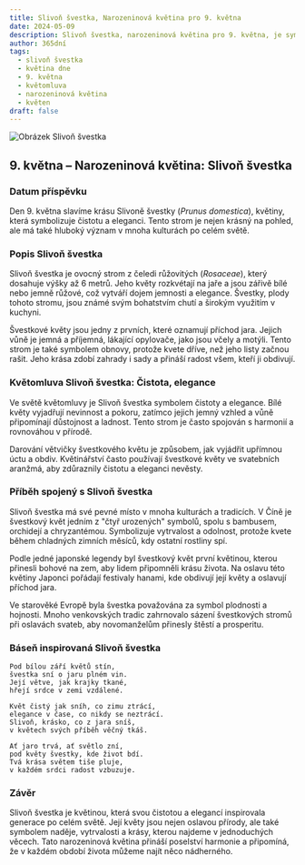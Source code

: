 ```yaml
---
title: Slivoň švestka, Narozeninová květina pro 9. května
date: 2024-05-09
description: Slivoň švestka, narozeninová květina pro 9. května, je symbolem Čistota, elegance. Objevte její jedinečný význam, fascinující příběhy a poezii, která oslavuje její krásu.
author: 365dní
tags:
  - slivoň švestka
  - květina dne
  - 9. května
  - květomluva
  - narozeninová květina
  - květen
draft: false
---
```


![Obrázek Slivoň švestka](https://cdn.pixabay.com/photo/2020/05/13/11/38/cherry-blossoms-5167156_1280.jpg#center)


## 9. května – Narozeninová květina: Slivoň švestka

### Datum příspěvku

Den 9. května slavíme krásu Slivoně švestky (_Prunus domestica_), květiny, která symbolizuje čistotu a eleganci. Tento strom je nejen krásný na pohled, ale má také hluboký význam v mnoha kulturách po celém světě.

### Popis Slivoň švestka

Slivoň švestka je ovocný strom z čeledi růžovitých (_Rosaceae_), který dosahuje výšky až 6 metrů. Jeho květy rozkvétají na jaře a jsou zářivě bílé nebo jemně růžové, což vytváří dojem jemnosti a elegance. Švestky, plody tohoto stromu, jsou známé svým bohatstvím chutí a širokým využitím v kuchyni.

Švestkové květy jsou jedny z prvních, které oznamují příchod jara. Jejich vůně je jemná a příjemná, lákající opylovače, jako jsou včely a motýli. Tento strom je také symbolem obnovy, protože kvete dříve, než jeho listy začnou rašit. Jeho krása zdobí zahrady i sady a přináší radost všem, kteří ji obdivují.

### Květomluva Slivoň švestka: Čistota, elegance

Ve světě květomluvy je Slivoň švestka symbolem čistoty a elegance. Bílé květy vyjadřují nevinnost a pokoru, zatímco jejich jemný vzhled a vůně připomínají důstojnost a ladnost. Tento strom je často spojován s harmonií a rovnováhou v přírodě.

Darování větvičky švestkového květu je způsobem, jak vyjádřit upřímnou úctu a obdiv. Květinářství často používají švestkové květy ve svatebních aranžmá, aby zdůraznily čistotu a eleganci nevěsty.

### Příběh spojený s Slivoň švestka

Slivoň švestka má své pevné místo v mnoha kulturách a tradicích. V Číně je švestkový květ jedním z "čtyř urozených" symbolů, spolu s bambusem, orchidejí a chryzantémou. Symbolizuje vytrvalost a odolnost, protože kvete během chladných zimních měsíců, kdy ostatní rostliny spí.

Podle jedné japonské legendy byl švestkový květ první květinou, kterou přinesli bohové na zem, aby lidem připomněli krásu života. Na oslavu této květiny Japonci pořádají festivaly hanami, kde obdivují její květy a oslavují příchod jara.

Ve starověké Evropě byla švestka považována za symbol plodnosti a hojnosti. Mnoho venkovských tradic zahrnovalo sázení švestkových stromů při oslavách svateb, aby novomanželům přinesly štěstí a prosperitu.

### Báseň inspirovaná Slivoň švestka

```
Pod bílou září květů stín,  
švestka sní o jaru plném vin.  
Její větve, jak krajky tkané,  
hřejí srdce v zemi vzdálené.

Květ čistý jak sníh, co zimu ztrácí,  
elegance v čase, co nikdy se neztrácí.  
Slivoň, krásko, co z jara sníš,  
v květech svých příběh věčný tkáš.

Ať jaro trvá, ať světlo zní,  
pod květy švestky, kde život bdí.  
Tvá krása světem tiše pluje,  
v každém srdci radost vzbuzuje.  
```

### Závěr

Slivoň švestka je květinou, která svou čistotou a elegancí inspirovala generace po celém světě. Její květy jsou nejen oslavou přírody, ale také symbolem naděje, vytrvalosti a krásy, kterou najdeme v jednoduchých věcech. Tato narozeninová květina přináší poselství harmonie a připomíná, že v každém období života můžeme najít něco nádherného.